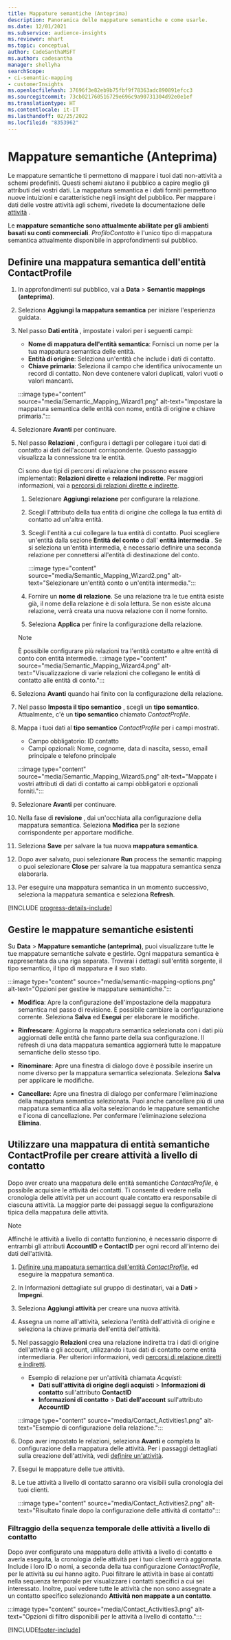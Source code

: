 ```yaml
---
title: Mappature semantiche (Anteprima)
description: Panoramica delle mappature semantiche e come usarle.
ms.date: 12/01/2021
ms.subservice: audience-insights
ms.reviewer: mhart
ms.topic: conceptual
author: CadeSanthaMSFT
ms.author: cadesantha
manager: shellyha
searchScope:
- ci-semantic-mapping
- customerInsights
ms.openlocfilehash: 37696f3e82eb9b75fbf9f78363adc890891efcc3
ms.sourcegitcommit: 73cb021760516729e696c9a90731304d92e0e1ef
ms.translationtype: HT
ms.contentlocale: it-IT
ms.lasthandoff: 02/25/2022
ms.locfileid: "8353962"
---
```

# <a name="semantic-mappings-preview"></a>Mappature semantiche (Anteprima)

Le mappature semantiche ti permettono di mappare i tuoi dati non-attività a schemi predefiniti. Questi schemi aiutano il pubblico a capire meglio gli attributi dei vostri dati. La mappatura semantica e i dati forniti permettono nuove intuizioni e caratteristiche negli insight del pubblico. Per mappare i dati delle vostre attività agli schemi, rivedete la documentazione delle [attività](activities.md) .

Le **mappature semantiche sono attualmente abilitate per gli ambienti basati su conti commerciali**. *ProfiloContatto* è l'unico tipo di mappatura semantica attualmente disponibile in approfondimenti sul pubblico.

## <a name="define-a-contactprofile-semantic-entity-mapping"></a>Definire una mappatura semantica dell'entità ContactProfile

1. In approfondimenti sul pubblico, vai a **Data** > **Semantic mappings (anteprima)**.

1. Seleziona **Aggiungi la mappatura semantica** per iniziare l'esperienza guidata.

1. Nel passo **Dati entità** , impostate i valori per i seguenti campi:

   - **Nome di mappatura dell'entità semantica**: Fornisci un nome per la tua mappatura semantica delle entità.
   - **Entità di origine**: Seleziona un'entità che include i dati di contatto.
   - **Chiave primaria**: Seleziona il campo che identifica univocamente un record di contatto. Non deve contenere valori duplicati, valori vuoti o valori mancanti.

   :::image type="content" source="media/Semantic_Mapping_Wizard1.png" alt-text="Impostare la mappatura semantica delle entità con nome, entità di origine e chiave primaria.":::

1. Selezionare **Avanti** per continuare.

1. Nel passo **Relazioni** , configura i dettagli per collegare i tuoi dati di contatto ai dati dell'account corrispondente. Questo passaggio visualizza la connessione tra le entità.  

   Ci sono due tipi di percorsi di relazione che possono essere implementati: **Relazioni dirette** e **relazioni indirette**. Per maggiori informazioni, vai a [percorsi di relazioni dirette e indirette](relationships.md#relationship-paths).

   1. Selezionare **Aggiungi relazione** per configurare la relazione.
   1. Scegli l'attributo della tua entità di origine che collega la tua entità di contatto ad un'altra entità.
   1. Scegli l'entità a cui collegare la tua entità di contatto. Puoi scegliere un'entità dalla sezione **Entità del conto** o dall' **entità intermedia** . Se si seleziona un'entità intermedia, è necessario definire una seconda relazione per connettersi all'entità di destinazione del conto.

      :::image type="content" source="media/Semantic_Mapping_Wizard2.png" alt-text="Selezionare un'entità conto o un'entità intermedia.":::

   1. Fornire un **nome di relazione**. Se una relazione tra le tue entità esiste già, il nome della relazione è di sola lettura. Se non esiste alcuna relazione, verrà creata una nuova relazione con il nome fornito.
   1. Seleziona **Applica** per finire la configurazione della relazione.

   > [!NOTE]
   > È possibile configurare più relazioni tra l'entità contatto e altre entità di conto con entità intermedie.
   >  :::image type="content" source="media/Semantic_Mapping_Wizard4.png" alt-text="Visualizzazione di varie relazioni che collegano le entità di contatto alle entità di conto.":::

1. Seleziona **Avanti** quando hai finito con la configurazione della relazione.

1. Nel passo **Imposta il tipo semantico** , scegli un **tipo semantico**. Attualmente, c'è un **tipo semantico** chiamato *ContactProfile*.

1. Mappa i tuoi dati al **tipo semantico**  *ContactProfile* per i campi mostrati.
   - Campo obbligatorio: ID contatto
   - Campi opzionali: Nome, cognome, data di nascita, sesso, email principale e telefono principale

   :::image type="content" source="media/Semantic_Mapping_Wizard5.png" alt-text="Mappate i vostri attributi di dati di contatto ai campi obbligatori e opzionali forniti.":::

1. Selezionare **Avanti** per continuare.

1. Nella fase di **revisione** , dai un'occhiata alla configurazione della mappatura semantica. Seleziona **Modifica** per la sezione corrispondente per apportare modifiche.

1. Seleziona **Save** per salvare la tua nuova **mappatura semantica**.

1. Dopo aver salvato, puoi selezionare **Run** process the semantic mapping o puoi selezionare **Close** per salvare la tua mappatura semantica senza elaborarla.

1. Per eseguire una mappatura semantica in un momento successivo, seleziona la mappatura semantica e seleziona **Refresh**.

[!INCLUDE [progress-details-include](../includes/progress-details-pane.md)]

## <a name="manage-existing-semantic-mappings"></a>Gestire le mappature semantiche esistenti

Su **Data** > **Mappature semantiche (anteprima)**, puoi visualizzare tutte le tue mappature semantiche salvate e gestirle. Ogni mappatura semantica è rappresentata da una riga separata. Troverai i dettagli sull'entità sorgente, il tipo semantico, il tipo di mappatura e il suo stato.

:::image type="content" source="media/semantic-mapping-options.png" alt-text="Opzioni per gestire le mappature semantiche.":::

- **Modifica**: Apre la configurazione dell'impostazione della mappatura semantica nel passo di revisione. È possibile cambiare la configurazione corrente. Seleziona **Salva** ed **Esegui** per elaborare le modifiche.

- **Rinfrescare**: Aggiorna la mappatura semantica selezionata con i dati più aggiornati delle entità che fanno parte della sua configurazione. Il refresh di una data mappatura semantica aggiornerà tutte le mappature semantiche dello stesso tipo.

- **Rinominare**: Apre una finestra di dialogo dove è possibile inserire un nome diverso per la mappatura semantica selezionata. Seleziona **Salva** per applicare le modifiche.

- **Cancellare**: Apre una finestra di dialogo per confermare l'eliminazione della mappatura semantica selezionata. Puoi anche cancellare più di una mappatura semantica alla volta selezionando le mappature semantiche e l'icona di cancellazione. Per confermare l'eliminazione seleziona **Elimina**.

## <a name="use-a-contactprofile-semantic-entity-mapping-to-create-contact-level-activities"></a>Utilizzare una mappatura di entità semantiche ContactProfile per creare attività a livello di contatto

Dopo aver creato una mappatura delle entità semantiche *ContactProfile*, è possibile acquisire le attività dei contatti. Ti consente di vedere nella cronologia delle attività per un account quale contatto era responsabile di ciascuna attività. La maggior parte dei passaggi segue la configurazione tipica della mappatura delle attività.

   > [!NOTE]
   > Affinché le attività a livello di contatto funzionino, è necessario disporre di entrambi gli attributi **AccountID** e **ContactID** per ogni record all'interno dei dati dell'attività.

1. [Definire una mappatura semantica dell'entità *ContactProfile*.](#define-a-contactprofile-semantic-entity-mapping) ed eseguire la mappatura semantica.

1. In Informazioni dettagliate sul gruppo di destinatari, vai a **Dati** > **Impegni**.

1. Seleziona **Aggiungi attività** per creare una nuova attività.

1. Assegna un nome all'attività, seleziona l'entità dell'attività di origine e seleziona la chiave primaria dell'entità dell'attività.

1. Nel passaggio **Relazioni** crea una relazione indiretta tra i dati di origine dell'attività e gli account, utilizzando i tuoi dati di contatto come entità intermediaria. Per ulteriori informazioni, vedi [percorsi di relazione diretti e indiretti](relationships.md#relationship-paths).
   - Esempio di relazione per un'attività chiamata *Acquisti*:
      - **Dati sull'attività di origine degli acquisti** > **Informazioni di contatto** sull'attributo **ContactID**
      - **Informazioni di contatto** > **Dati dell'account** sull'attributo **AccountID**

   :::image type="content" source="media/Contact_Activities1.png" alt-text="Esempio di configurazione della relazione.":::

1. Dopo aver impostato le relazioni, seleziona **Avanti** e completa la configurazione della mappatura delle attività. Per i passaggi dettagliati sulla creazione dell'attività, vedi [definire un'attività](activities.md).

1. Esegui le mappature delle tue attività.

1. Le tue attività a livello di contatto saranno ora visibili sulla cronologia dei tuoi clienti.

   :::image type="content" source="media/Contact_Activities2.png" alt-text="Risultato finale dopo la configurazione delle attività di contatto":::

### <a name="contact-level-activity-timeline-filtering"></a>Filtraggio della sequenza temporale delle attività a livello di contatto

Dopo aver configurato una mappatura delle attività a livello di contatto e averla eseguita, la cronologia delle attività per i tuoi clienti verrà aggiornata. Include i loro ID o nomi, a seconda della tua configurazione *ContactProfile*, per le attività su cui hanno agito. Puoi filtrare le attività in base ai contatti nella sequenza temporale per visualizzare i contatti specifici a cui sei interessato. Inoltre, puoi vedere tutte le attività che non sono assegnate a un contatto specifico selezionando **Attività non mappate a un contatto**.

   :::image type="content" source="media/Contact_Activities3.png" alt-text="Opzioni di filtro disponibili per le attività a livello di contatto.":::

[!INCLUDE[footer-include](../includes/footer-banner.md)]
